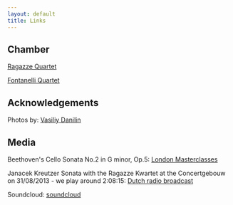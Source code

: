 ```yaml
---
layout: default
title: Links
---
```

## Chamber
[Ragazze Quartet](http://www.ragazzekwartet.nl)

[Fontanelli Quartet](http://fontanellistringquartet.com/)

## Acknowledgements
Photos by: [Vasiliy Danilin](http://www.vasiliydanilin.com)

## Media
Beethoven's Cello Sonata No.2 in G minor, Op.5: [London Masterclasses](http://www.youtube.com/watch?v=4z7nu2pmNBU)

Janacek Kreutzer Sonata with the Ragazze Kwartet at the Concertgebouw on 31/08/2013 - we play around 2:08:15: [Dutch radio broadcast](http://radio.omroep.nl/u/249196/?silverlight)

Soundcloud: [soundcloud](https://soundcloud.com/stream)
